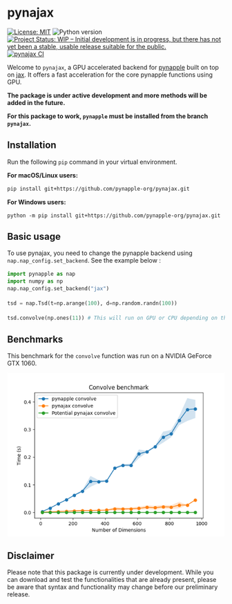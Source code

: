 # pynajax

[![License: MIT](https://img.shields.io/badge/License-MIT-yellow.svg)](https://github.com/flatironinstitute/nemos/blob/main/LICENSE)
![Python version](https://img.shields.io/badge/python-3.10-blue.svg)
[![Project Status: WIP – Initial development is in progress, but there has not yet been a stable, usable release suitable for the public.](https://www.repostatus.org/badges/latest/wip.svg)](https://www.repostatus.org/#wip)
[![pynajax CI](https://github.com/pynapple-org/pynajax/actions/workflows/ci.yml/badge.svg)](https://github.com/pynapple-org/pynajax/actions/workflows/ci.yml)


Welcome to `pynajax`, a GPU accelerated backend for [pynapple](https://github.com/pynapple-org/pynapple) built on top on [jax](https://github.com/google/jax). It offers a fast acceleration for the core pynapple functions using GPU. 

__The package is under active development and more methods will be added in the future.__


__For this package to work, `pynapple` must be installed from the branch `pynajax`.__


## Installation
Run the following `pip` command in your virtual environment.

**For macOS/Linux users:**
 ```bash
 pip install git+https://github.com/pynapple-org/pynajax.git
 ```

**For Windows users:**
 ```
 python -m pip install git+https://github.com/pynapple-org/pynajax.git
 ```


## Basic usage

To use pynajax, you need to change the pynapple backend using `nap.nap_config.set_backend`. See the example below : 

```python
import pynapple as nap
import numpy as np
nap.nap_config.set_backend("jax")

tsd = nap.Tsd(t=np.arange(100), d=np.random.randn(100))

tsd.convolve(np.ones(11)) # This will run on GPU or CPU depending on the jax installation
```

## Benchmarks

This benchmark for the `convolve` function was run on a NVIDIA GeForce GTX 1060.

![benchmark_convolve](./benchmarks/convolve_benchmark.png)

## Disclaimer

Please note that this package is currently under development. While you can
download and test the functionalities that are already present, please be aware
that syntax and functionality may change before our preliminary release.

